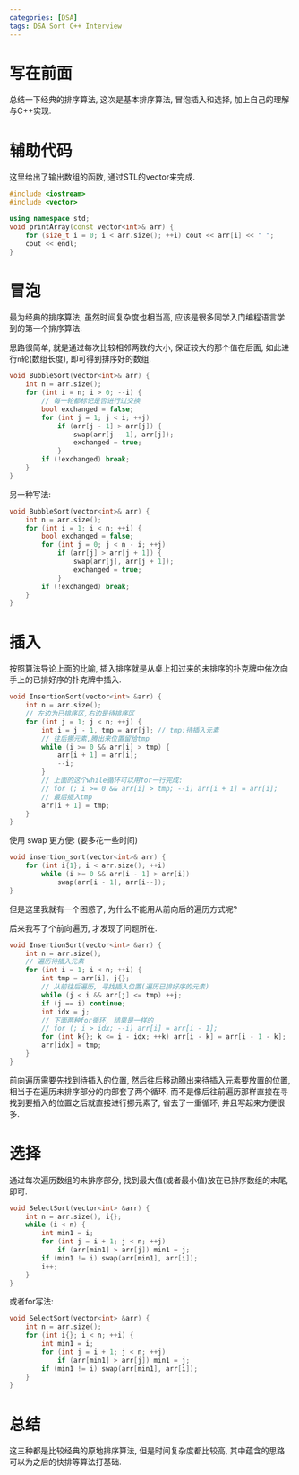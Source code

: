 ```yaml
---
categories: [DSA]
tags: DSA Sort C++ Interview
---
```


# 写在前面

总结一下经典的排序算法, 这次是基本排序算法, 冒泡插入和选择, 加上自己的理解与C++实现. 

# 辅助代码

这里给出了输出数组的函数, 通过STL的vector来完成.

```cpp
#include <iostream>
#include <vector>

using namespace std;
void printArray(const vector<int>& arr) {
    for (size_t i = 0; i < arr.size(); ++i) cout << arr[i] << " ";
    cout << endl;
}
```



# 冒泡

最为经典的排序算法, 虽然时间复杂度也相当高, 应该是很多同学入门编程语言学到的第一个排序算法. 

思路很简单, 就是通过每次比较相邻两数的大小, 保证较大的那个值在后面, 如此进行`n`轮(数组长度), 即可得到排序好的数组. 

```cpp
void BubbleSort(vector<int>& arr) {
    int n = arr.size();
    for (int i = n; i > 0; --i) {
        // 每一轮都标记是否进行过交换
        bool exchanged = false;
        for (int j = 1; j < i; ++j)
            if (arr[j - 1] > arr[j]) {
                swap(arr[j - 1], arr[j]);
                exchanged = true;
            }
        if (!exchanged) break;
    }
}
```

另一种写法:

```cpp
void BubbleSort(vector<int>& arr) {
    int n = arr.size();
    for (int i = 1; i < n; ++i) {
        bool exchanged = false;
        for (int j = 0; j < n - i; ++j)
            if (arr[j] > arr[j + 1]) {
                swap(arr[j], arr[j + 1]);
                exchanged = true;
            }
        if (!exchanged) break;
    }
}
```



# 插入

按照算法导论上面的比喻, 插入排序就是从桌上扣过来的未排序的扑克牌中依次向手上的已排好序的扑克牌中插入.

```cpp
void InsertionSort(vector<int> &arr) {
    int n = arr.size();
    // 左边为已排序区,右边是待排序区
    for (int j = 1; j < n; ++j) {
        int i = j - 1, tmp = arr[j]; // tmp:待插入元素
        // 往后挪元素,腾出来位置留给tmp
        while (i >= 0 && arr[i] > tmp) {
            arr[i + 1] = arr[i];
            --i;
        }
        // 上面的这个while循环可以用for一行完成:
        // for (; i >= 0 && arr[i] > tmp; --i) arr[i + 1] = arr[i];
        // 最后插入tmp
        arr[i + 1] = tmp;
    }
}
```

使用 swap 更方便: (要多花一些时间)

```cpp
void insertion_sort(vector<int>& arr) {
    for (int i{1}; i < arr.size(); ++i)
        while (i >= 0 && arr[i - 1] > arr[i]) 
            swap(arr[i - 1], arr[i--]);
}
```



但是这里我就有一个困惑了, 为什么不能用从前向后的遍历方式呢?

后来我写了个前向遍历, 才发现了问题所在. 

```cpp
void InsertionSort(vector<int> &arr) {
    int n = arr.size();
    // 遍历待插入元素
    for (int i = 1; i < n; ++i) {
        int tmp = arr[i], j{};
        // 从前往后遍历, 寻找插入位置(遍历已排好序的元素)
        while (j < i && arr[j] <= tmp) ++j;
        if (j == i) continue;
        int idx = j;
        // 下面两种for循环, 结果是一样的
        // for (; i > idx; --i) arr[i] = arr[i - 1];
        for (int k{}; k <= i - idx; ++k) arr[i - k] = arr[i - 1 - k];
        arr[idx] = tmp;
    }
}
```

前向遍历需要先找到待插入的位置, 然后往后移动腾出来待插入元素要放置的位置, 相当于在遍历未排序部分的内部套了两个循环, 而不是像后往前遍历那样直接在寻找到要插入的位置之后就直接进行挪元素了, 省去了一重循环, 并且写起来方便很多. 



# 选择

通过每次遍历数组的未排序部分, 找到最大值(或者最小值)放在已排序数组的末尾, 即可.

```cpp
void SelectSort(vector<int> &arr) {
    int n = arr.size(), i{};
    while (i < n) {
        int min1 = i;
        for (int j = i + 1; j < n; ++j)
            if (arr[min1] > arr[j]) min1 = j;
        if (min1 != i) swap(arr[min1], arr[i]);
        i++;
    }
}
```

或者for写法:

```cpp
void SelectSort(vector<int> &arr) {
    int n = arr.size();
    for (int i{}; i < n; ++i) {
        int min1 = i;
        for (int j = i + 1; j < n; ++j)
            if (arr[min1] > arr[j]) min1 = j;
        if (min1 != i) swap(arr[min1], arr[i]);
    }
}
```



# 总结

这三种都是比较经典的原地排序算法, 但是时间复杂度都比较高, 其中蕴含的思路可以为之后的快排等算法打基础. 
